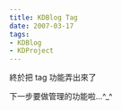 ```yaml
---
title: KDBlog Tag
date: 2007-03-17
tags:
- KDBlog
- KDProject
---
```

終於把 tag 功能弄出來了

下一步要做管理的功能啦...^_^

